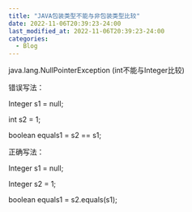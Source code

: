 ```yaml
---
title: "JAVA包装类型不能与非包装类型比较"
date: 2022-11-06T20:39:23-24:00
last_modified_at: 2022-11-06T20:39:23-24:00
categories:
  - Blog
---
```


java.lang.NullPointerException (int不能与Integer比较)

错误写法：

Integer s1 = null;

int s2 = 1;

boolean equals1 = s2 == s1;

正确写法：

Integer s1 = null;

Integer s2 = 1;

boolean equals1 = s2.equals(s1);

